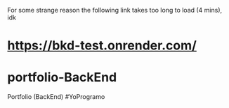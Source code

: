 For some strange reason the following link takes too long to load (4 mins), idk
# https://bkd-test.onrender.com/
# portfolio-BackEnd
Portfolio (BackEnd) #YoProgramo
